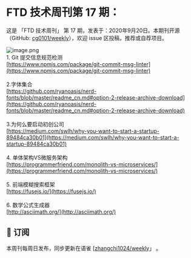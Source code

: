 # FTD 技术周刊第 17 期：
这是 「FTD 技术周刊」 第 17 期，发表于：2020年9月20日。本期刊开源（GitHub: [cg0101/weekly](https://github.com/cg0101/weekly)），欢迎 issue 区投稿，推荐或自荐项目。

![image.png](https://cdn.nlark.com/yuque/0/2020/png/132503/1605583361279-7e2a98d5-3fd3-4622-91d8-10980848671c.png#height=1378&id=OtGaZ&margin=%5Bobject%20Object%5D&name=image.png&originHeight=1378&originWidth=1080&originalType=binary&size=2527533&status=done&style=none&width=1080)<br />1. Git 提交信息规范检测<br />[https://www.npmjs.com/package/git-commit-msg-linter](https://www.npmjs.com/package/git-commit-msg-linter)<br />
<br />2.字体集合<br />[https://github.com/ryanoasis/nerd-fonts/blob/master/readme_cn.md#option-2-release-archive-download](https://github.com/ryanoasis/nerd-fonts/blob/master/readme_cn.md#option-2-release-archive-download)<br />
<br />3.为何么要启动初创公司<br />[https://medium.com/swlh/why-you-want-to-start-a-startup-89484ca30b01](https://medium.com/swlh/why-you-want-to-start-a-startup-89484ca30b01)<br />
<br />4. 单体架构VS微服务架构<br />[https://programmerfriend.com/monolith-vs-microservices/](https://programmerfriend.com/monolith-vs-microservices/)<br />
<br />5. 前端模糊搜索框架<br />[https://fusejs.io/](https://fusejs.io/)<br />
<br />6. 数学公式生成器<br />[http://asciimath.org/](http://asciimath.org/)

## 📅 订阅
本周刊每周日发布，同步更新在语雀 [[zhangchi1024/weekly](https://www.yuque.com/zhangchi1024/weekly)」 。